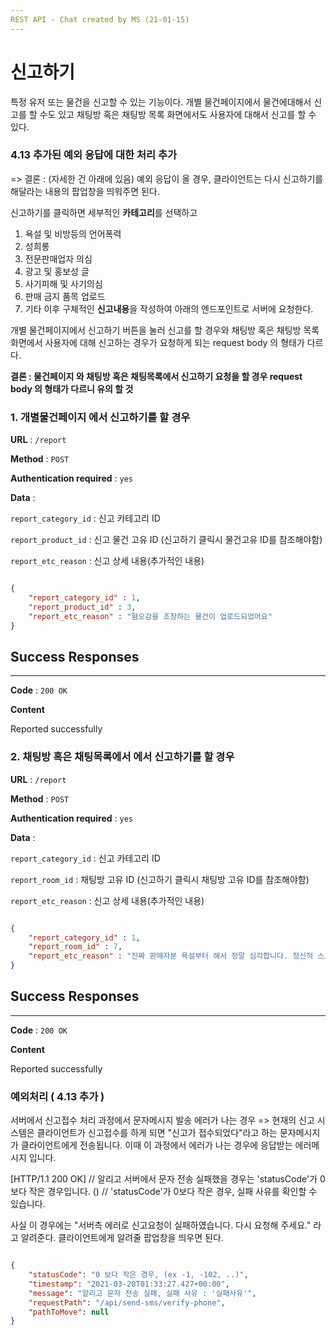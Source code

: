 ```yaml
---
REST API - Chat created by MS (21-01-15)
---
```


# 신고하기

특정 유저 또는 물건을 신고할 수 있는 기능이다. 
개별 물건페이지에서 물건에대해서 신고를 할 수도 있고
채팅방 혹은 채팅방 목록 화면에서도 사용자에 대해서 신고를 할 수 있다.


### 4.13 추가된 예외 응답에 대한 처리 추가
=> 결론 : (자세한 건 아래에 있음) 예외 응답이 올 경우, 클라이언트는 다시 신고하기를 해달라는 내용의 팝업창을 띄워주면 된다.


신고하기를 클릭하면 세부적인 **카테고리**를 선택하고
1. 욕설 및 비방등의 언어폭력
2. 성희롱
3. 전문판매업자 의심
4. 광고 및 홍보성 글
5. 사기피해 및 사기의심
6. 판매 금지 품목 업로드
7. 기타
이후 구체적인 **신고내용**을 작성하여 아래의 엔드포인트로 서버에 요청한다.
 

개별 물건페이지에서 신고하기 버튼을 눌러 신고를 할 경우와 채팅방 혹은 채팅방 목록화면에서 사용자에 대해
신고하는 경우가 요청하게 되는 request body 의 형태가 다르다.

**결론 : 물건페이지 와 채팅방 혹은 채팅목록에서 신고하기 요청을 할 경우 request body 의 형태가 다르니 유의 할 것** 


### 1. 개별물건페이지 에서 신고하기를 할 경우 

**URL** : `/report` 

**Method** : `POST`

**Authentication required** : `yes`

**Data** :

`report_category_id` : 신고 카테고리 ID

`report_product_id` : 신고 물건 고유 ID (신고하기 클릭시 물건고유 ID를 참조해야함)

 `report_etc_reason` : 신고 상세 내용(추가적인 내용)
  

```json

{
	"report_category_id" : 1,  
	"report_product_id" : 3, 
	"report_etc_reason" : "혐오감을 조장하는 물건이 업로드되었어요"
}

```

## Success Responses

___
 
**Code** : `200 OK`

**Content**

Reported successfully




### 2. 채팅방 혹은 채팅목록에서 에서 신고하기를 할 경우


**URL** : `/report` 

**Method** : `POST`

**Authentication required** : `yes`

**Data** :

`report_category_id` : 신고 카테고리 ID

`report_room_id` : 채팅방 고유 ID (신고하기 클릭시 채팅방 고유 ID를 참조해야함)

 `report_etc_reason` : 신고 상세 내용(추가적인 내용)
  

```json

{
	"report_category_id" : 1,  
	"report_room_id" : 7, 
	"report_etc_reason" : "진짜 판매자분 욕설부터 해서 정말 심각합니다. 정신적 스트레스를 받고 있습니다. 대화보면 가관입니다."
}

```

## Success Responses

___
 
**Code** : `200 OK`

**Content**

Reported successfully



### 예외처리 ( 4.13 추가 )

서버에서 신고접수 처리 과정에서 문자메시지 발송 에러가 나는 경우
=> 현재의 신고 시스템은 클라이언트가 신고접수를 하게 되면 "신고가 접수되었다"라고 하는 문자메시지가 클라이언트에게 전송됩니다.
이때 이 과정에서 에러가 나는 경우에 응답받는 에러메시지 입니다.

[HTTP/1.1 200 OK]
// 알리고 서버에서 문자 전송 실패했을 경우는 'statusCode'가 0보다 작은 경우입니다. ()
// 'statusCode'가 0보다 작은 경우, 실패 사유를 확인할 수 있습니다.

사실 이 경우에는 "서버측 에러로 신고요청이 실패하였습니다. 다시 요청해 주세요." 라고 알려준다. 
클라이언트에게 알려줄 팝업창을 띄우면 된다.

```json

{
    "statusCode": "0 보다 작은 경우, (ex -1, -102, ..)",
    "timestamp": "2021-03-20T01:33:27.427+00:00",
    "message": "알리고 문자 전송 실패, 실패 사유 : '실패사유'",
    "requestPath": "/api/send-sms/verify-phone",
    "pathToMove": null
}

```


